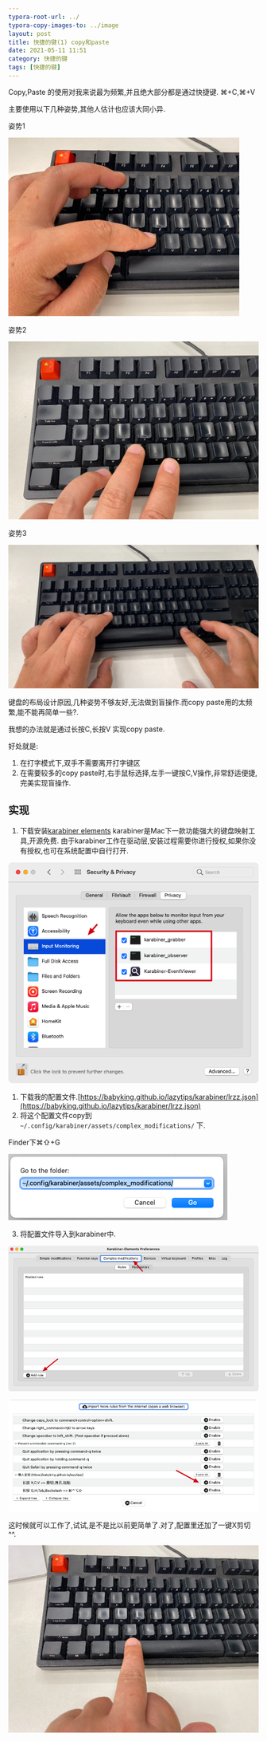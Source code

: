 ```yaml
---
typora-root-url: ../
typora-copy-images-to: ../image
layout: post
title: 快捷的键(1) copy和paste
date: 2021-05-11 11:51
category: 快捷的键
tags: [快捷的键]
---
```




Copy,Paste 的使用对我来说最为频繁,并且绝大部分都是通过快捷键. ⌘+C,⌘+V 

 

主要使用以下几种姿势,其他人估计也应该大同小异. 

 

姿势1

<img src="/image/image-20210511115223049.png" alt="image-20210511115223049" style="zoom:50%;" />

姿势2

<img src="/image/image-20210511115317106.png" alt="image-20210511115317106" style="zoom:50%;" />

姿势3

<img src="/image/image-20210511115331606.png" alt="image-20210511115331606" style="zoom:50%;" />



键盘的布局设计原因,几种姿势不够友好,无法做到盲操作.而copy paste用的太频繁,能不能再简单一些?.

 

我想的办法就是通过长按C,长按V 实现copy paste.

 

好处就是:

1. 在打字模式下,双手不需要离开打字键区
2. 在需要较多的copy     paste时,右手鼠标选择,左手一键按C,V操作,非常舒适便捷,完美实现盲操作.

 

## 实现

 

1. 下载安装[karabiner elements](https://karabiner-elements.pqrs.org/ ) karabiner是Mac下一款功能强大的键盘映射工具,开源免费.      由于karabiner工作在驱动层,安装过程需要你进行授权,如果你没有授权,也可在系统配置中自行打开.

![image-20210511115438958](/image/image-20210511115438958.png)

1. 下载我的配置文件.[https://babyking.github.io/lazytips/karabiner/lrzz.json](https://babyking.github.io/lazytips/karabiner/lrzz.json)
2. 将这个配置文件copy到 `~/.config/karabiner/assets/complex_modifications/` 下. 

Finder下⌘⇧+G 

![image-20210511115522091](/image/image-20210511115522091.png)

3. 将配置文件导入到karabiner中.

![image-20210511115535229](/image/image-20210511115535229.png)

 

![image-20210511115555860](/image/image-20210511115555860.png)

 

这时候就可以工作了,试试,是不是比以前更简单了.对了,配置里还加了一键X剪切 ^^.

![image-20210511131513616](/image/image-20210511131513616.png)

